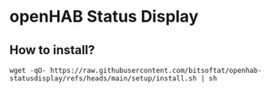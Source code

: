 # openHAB Status Display

## How to install?

```
wget -qO- https://raw.githubusercontent.com/bitsoftat/openhab-statusdisplay/refs/heads/main/setup/install.sh | sh
```
